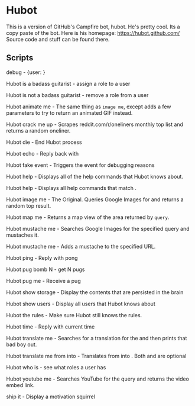# Hubot

This is a version of GitHub's Campfire bot, hubot. He's pretty cool. Its a copy paste of the bot.
Here is his homepage: https://hubot.github.com/
Source code and stuff can be found there.

## Scripts

debug - {user: <user object to send message to>}

Hubot <user> is a badass guitarist - assign a role to a user

Hubot <user> is not a badass guitarist - remove a role from a user

Hubot animate me <query> - The same thing as `image me`, except adds a few parameters to try to return an animated GIF instead.

Hubot crack me up - Scrapes reddit.com/r/oneliners monthly top list and returns a random oneliner.

Hubot die - End Hubot process

Hubot echo <text> - Reply back with <text>

Hubot fake event <event> - Triggers the <event> event for debugging reasons

Hubot help - Displays all of the help commands that Hubot knows about.

Hubot help <query> - Displays all help commands that match <query>.

Hubot image me <query> - The Original. Queries Google Images for <query> and returns a random top result.

Hubot map me <query> - Returns a map view of the area returned by `query`.

Hubot mustache me <query> - Searches Google Images for the specified query and mustaches it.

Hubot mustache me <url> - Adds a mustache to the specified URL.

Hubot ping - Reply with pong

Hubot pug bomb N - get N pugs

Hubot pug me - Receive a pug

Hubot show storage - Display the contents that are persisted in the brain

Hubot show users - Display all users that Hubot knows about

Hubot the rules - Make sure Hubot still knows the rules.

Hubot time - Reply with current time

Hubot translate me <phrase> - Searches for a translation for the <phrase> and then prints that bad boy out.

Hubot translate me from <source> into <target> <phrase> - Translates <phrase> from <source> into <target>. Both <source> and <target> are optional

Hubot who is <user> - see what roles a user has

Hubot youtube me <query> - Searches YouTube for the query and returns the video embed link.

ship it - Display a motivation squirrel

